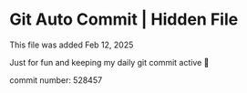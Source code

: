 # Git Auto Commit | Hidden File

This file was added Feb 12, 2025

Just for fun and keeping my daily git commit active 🤪

commit number: 528457

